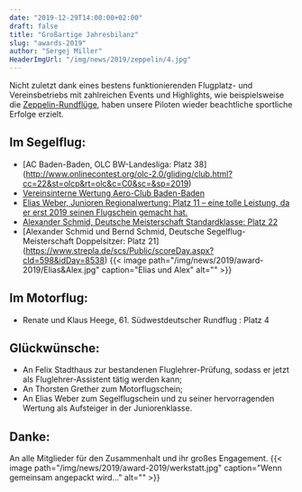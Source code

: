 ```yaml
---
date: "2019-12-29T14:00:00+02:00"
draft: false
title: "Großartige Jahresbilanz"
slug: "awards-2019"
author: "Sergej Miller"
HeaderImgUrl: "/img/news/2019/zeppelin/4.jpg"
---
```



Nicht zuletzt dank eines bestens funktionierenden Flugplatz- und Vereinsbetriebs mit zahlreichen Events und Highlights, wie beispielsweise die [Zeppelin-Rundflüge](/zeppelin), haben unsere Piloten wieder beachtliche sportliche Erfolge erzielt. 
<!--more-->
Im Segelflug:
--
* [AC Baden-Baden,  OLC BW-Landesliga:  Platz 38] (http://www.onlinecontest.org/olc-2.0/gliding/club.html?cc=22&st=olcp&rt=olc&c=C0&sc=&sp=2019)
* [Vereinsinterne Wertung Aero-Club Baden-Baden](http://www.onlinecontest.org/olc-2.0/gliding/club.html?cc=22&st=olcp&rt=olc&c=C0&sc=&sp=2019)
* [Elias Weber, Junioren Regionalwertung: Platz 11 – eine tolle Leistung, da er erst 2019 seinen Flugschein gemacht hat.](https://www.onlinecontest.org/olc-3.0/gliding/flightbook.html?sp=2019&st=olcp&rt=olc&pi=70142) 
* [Alexander Schmid, Deutsche Meisterschaft Standardklasse: Platz 22](https://www.strepla.de/scs/Public/scoreOverall.aspx?cID=571&className=STD&dateScoring=20190530)
* [Alexander Schmid und Bernd Schmid, Deutsche Segelflug-Meisterschaft Doppelsitzer: Platz 21]
(https://www.strepla.de/scs/Public/scoreDay.aspx?cId=598&idDay=8538) 
 {{< image path="/img/news/2019/award-2019/Elias&Alex.jpg" caption="Elias und Alex" alt="" >}} 
<p></p>

Im Motorflug:
--
* Renate und Klaus Heege, 61. Südwestdeutscher Rundflug :    Platz 4

Glückwünsche: 
--
* An Felix Stadthaus zur bestandenen Fluglehrer-Prüfung, sodass er jetzt als Fluglehrer-Assistent tätig werden kann;
* An Thorsten Grether zum Motorflugschein;
* An Elias Weber zum Segelflugschein und zu seiner hervorragenden Wertung als Aufsteiger in der Juniorenklasse.

Danke: 
-- 
 An alle Mitglieder für den Zusammenhalt und ihr großes Engagement.
{{< image path="/img/news/2019/award-2019/werkstatt.jpg" caption="Wenn gemeinsam angepackt wird..." alt="" >}} 
<p></p>